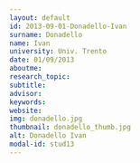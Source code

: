 ```yaml
---
layout: default 
id: 2013-09-01-Donadello-Ivan
surname: Donadello
name: Ivan
university: Univ. Trento
date: 01/09/2013
aboutme: 
research_topic: 
subtitle: 
advisor: 
keywords: 
website: 
img: donadello.jpg
thumbnail: donadello_thumb.jpg
alt: Donadello Ivan
modal-id: stud13
---
```

